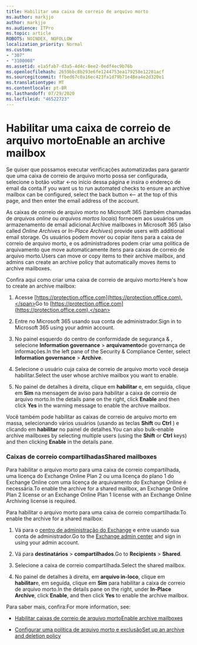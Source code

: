 ```yaml
---
title: Habilitar uma caixa de correio de arquivo morto
ms.author: markjjo
author: markjjo
ms.audience: ITPro
ms.topic: article
ROBOTS: NOINDEX, NOFOLLOW
localization_priority: Normal
ms.custom:
- "307"
- "3100008"
ms.assetid: e1a5fab7-d3a5-4d4c-8ee2-0edf4ec9b76b
ms.openlocfilehash: 2659bbc8b293e6fe1244753ea179258e12281acf
ms.sourcegitcommit: ffbed67c0a16ec423fa1d79b71e48ea4e2d320e1
ms.translationtype: MT
ms.contentlocale: pt-BR
ms.lasthandoff: 07/29/2020
ms.locfileid: "46522723"
---
```

# <a name="enable-an-archive-mailbox"></a><span data-ttu-id="2f745-102">Habilitar uma caixa de correio de arquivo morto</span><span class="sxs-lookup"><span data-stu-id="2f745-102">Enable an archive mailbox</span></span>

<span data-ttu-id="2f745-103">Se quiser que possamos executar verificações automatizadas para garantir que uma caixa de correio de arquivo morto possa ser configurada, selecione o botão voltar <-no início dessa página e insira o endereço de email da conta.</span><span class="sxs-lookup"><span data-stu-id="2f745-103">If you want us to run automated checks to ensure an archive mailbox can be configured, select the back button <-- at the top of this page, and then enter the email address of the account.</span></span>

<span data-ttu-id="2f745-104">As caixas de correio de arquivo morto no Microsoft 365 (também chamadas de *arquivos online* ou *arquivos mortos locais*) fornecem aos usuários um armazenamento de email adicional.</span><span class="sxs-lookup"><span data-stu-id="2f745-104">Archive mailboxes in Microsoft 365 (also called *Online Archives* or *In-Place Archives*) provide users with additional email storage.</span></span> <span data-ttu-id="2f745-105">Os usuários podem mover ou copiar itens para a caixa de correio de arquivo morto, e os administradores podem criar uma política de arquivamento que move automaticamente itens para caixas de correio de arquivo morto.</span><span class="sxs-lookup"><span data-stu-id="2f745-105">Users can move or copy items to their archive mailbox, and admins can create an archive policy that automatically moves items to archive mailboxes.</span></span>
  
<span data-ttu-id="2f745-106">Confira aqui como criar uma caixa de correio de arquivo morto:</span><span class="sxs-lookup"><span data-stu-id="2f745-106">Here's how to create an archive mailbox:</span></span>
  
1. <span data-ttu-id="2f745-107">Acesse [https://protection.office.com](https://protection.office.com).</span><span class="sxs-lookup"><span data-stu-id="2f745-107">Go to [https://protection.office.com](https://protection.office.com).</span></span>

2. <span data-ttu-id="2f745-108">Entre no Microsoft 365 usando sua conta de administrador.</span><span class="sxs-lookup"><span data-stu-id="2f745-108">Sign in to Microsoft 365 using your admin account.</span></span>

3. <span data-ttu-id="2f745-109">No painel esquerdo do centro de conformidade de segurança &amp; , selecione **Information governance** \> **arquivamento**de governança de informações.</span><span class="sxs-lookup"><span data-stu-id="2f745-109">In the left pane of the Security &amp; Compliance Center, select **Information governance** \> **Archive**.</span></span>

4. <span data-ttu-id="2f745-110">Selecione o usuário cuja caixa de correio de arquivo morto você deseja habilitar.</span><span class="sxs-lookup"><span data-stu-id="2f745-110">Select the user whose archive mailbox you want to enable.</span></span>

5. <span data-ttu-id="2f745-111">No painel de detalhes à direita, clique em **habilitar** e, em seguida, clique em **Sim** na mensagem de aviso para habilitar a caixa de correio de arquivo morto.</span><span class="sxs-lookup"><span data-stu-id="2f745-111">In the details pane on the right, click **Enable** and then click **Yes** in the warning message to enable the archive mailbox.</span></span>

<span data-ttu-id="2f745-112">Você também pode habilitar as caixas de correio de arquivo morto em massa, selecionando vários usuários (usando as teclas **Shift** ou **Ctrl** ) e clicando em **habilitar** no painel de detalhes.</span><span class="sxs-lookup"><span data-stu-id="2f745-112">You can also bulk-enable archive mailboxes by selecting multiple users (using the **Shift** or **Ctrl** keys) and then clicking **Enable** in the details pane.</span></span>
  
### <a name="shared-mailboxes"></a><span data-ttu-id="2f745-113">Caixas de correio compartilhadas</span><span class="sxs-lookup"><span data-stu-id="2f745-113">Shared mailboxes</span></span>

<span data-ttu-id="2f745-114">Para habilitar o arquivo morto para uma caixa de correio compartilhada, uma licença do Exchange Online Plan 2 ou uma licença do plano 1 do Exchange Online com uma licença de arquivamento do Exchange Online é necessária.</span><span class="sxs-lookup"><span data-stu-id="2f745-114">To enable the archive for a shared mailbox, an Exchange Online Plan 2 license or an Exchange Online Plan 1 license with an Exchange Online Archiving license is required.</span></span>  

<span data-ttu-id="2f745-115">Para habilitar o arquivo morto para uma caixa de correio compartilhada:</span><span class="sxs-lookup"><span data-stu-id="2f745-115">To enable the archive for a shared mailbox:</span></span>

1. <span data-ttu-id="2f745-116">Vá para o [centro de administração do Exchange](https://outlook.office365.com/ecp) e entre usando sua conta de administrador.</span><span class="sxs-lookup"><span data-stu-id="2f745-116">Go to the [Exchange admin center](https://outlook.office365.com/ecp) and sign in using your admin account.</span></span>

2. <span data-ttu-id="2f745-117">Vá para **destinatários**  >  **compartilhados**.</span><span class="sxs-lookup"><span data-stu-id="2f745-117">Go to **Recipients** > **Shared**.</span></span>

3. <span data-ttu-id="2f745-118">Selecione a caixa de correio compartilhada.</span><span class="sxs-lookup"><span data-stu-id="2f745-118">Select the shared mailbox.</span></span>

4. <span data-ttu-id="2f745-119">No painel de detalhes à direita, em **arquivo in-loco**, clique em **habilitar**e, em seguida, clique em **Sim** para habilitar a caixa de correio de arquivo morto.</span><span class="sxs-lookup"><span data-stu-id="2f745-119">In the details pane on the right, under **In-Place Archive**, click **Enable**, and then click **Yes** to enable the archive mailbox.</span></span>

<span data-ttu-id="2f745-120">Para saber mais, confira:</span><span class="sxs-lookup"><span data-stu-id="2f745-120">For more information, see:</span></span>
  
- [<span data-ttu-id="2f745-121">Habilitar caixas de correio de arquivo morto</span><span class="sxs-lookup"><span data-stu-id="2f745-121">Enable archive mailboxes</span></span>](https://docs.microsoft.com/microsoft-365/compliance/enable-archive-mailboxes)

- [<span data-ttu-id="2f745-122">Configurar uma política de arquivo morto e exclusão</span><span class="sxs-lookup"><span data-stu-id="2f745-122">Set up an archive and deletion policy</span></span>](https://docs.microsoft.com//office365/securitycompliance/set-up-an-archive-and-deletion-policy-for-mailboxes)
